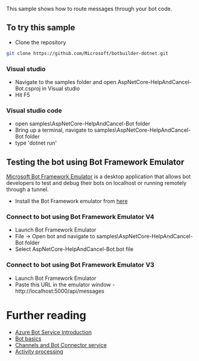 ﻿This sample shows how to route messages through your bot code.

## To try this sample
- Clone the repository
```bash
git clone https://github.com/Microsoft/botbuilder-dotnet.git
```

### Visual studio
- Navigate to the samples folder and open AspNetCore-HelpAndCancel-Bot.csproj in Visual studio 
- Hit F5

### Visual studio code
- open samples\AspNetCore-HelpAndCancel-Bot folder
- Bring up a terminal, navigate to samples\AspNetCore-HelpAndCancel-Bot folder
- type 'dotnet run'

## Testing the bot using Bot Framework Emulator
[Microsoft Bot Framework Emulator](https://github.com/microsoft/botframework-emulator) is a desktop application that allows bot developers to test and debug their bots on localhost or running remotely through a tunnel.

- Install the Bot Framework emulator from [here](https://github.com/Microsoft/BotFramework-Emulator/releases)

### Connect to bot using Bot Framework Emulator **V4**
- Launch Bot Framework Emulator
- File -> Open bot and navigate to samples\AspNetCore-HelpAndCancel-Bot folder
- Select AspNetCore-HelpAndCancel-Bot.bot file

### Connect to bot using Bot Framework Emulator **V3**
- Launch Bot Framework Emulator
- Paste this URL in the emulator window - http://localhost:5000/api/messages

# Further reading

- [Azure Bot Service Introduction](https://docs.microsoft.com/en-us/azure/bot-service/bot-service-overview-introduction?view=azure-bot-service-4.0)
- [Bot basics](https://docs.microsoft.com/en-us/azure/bot-service/bot-builder-basics?view=azure-bot-service-4.0)
- [Channels and Bot Connector service](https://docs.microsoft.com/en-us/azure/bot-service/bot-concepts?view=azure-bot-service-4.0)
- [Activity processing](https://docs.microsoft.com/en-us/azure/bot-service/bot-builder-concept-activity-processing?view=azure-bot-service-4.0)